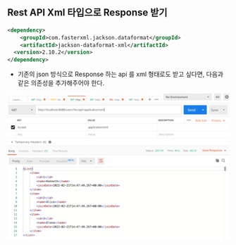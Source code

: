## Rest API Xml 타입으로 Response 받기

```xml
<dependency>
	<groupId>com.fasterxml.jackson.dataformat</groupId>
	<artifactId>jackson-dataformat-xml</artifactId>
  <version>2.10.2</version>
</dependency>		
```

* 기존의 json 방식으로 Response 하는 api 를 xml 형태로도 받고 싶다면, 다음과 같은 의존성을 추가해주어야 한다.

![postman_xml](../Img/xml_response.PNG)